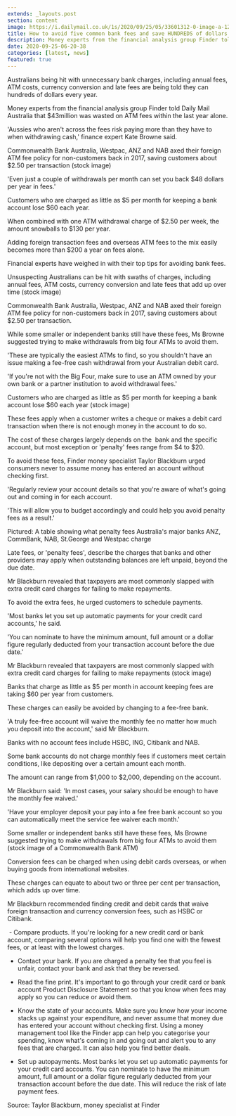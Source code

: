 ```yaml
---
extends: _layouts.post
section: content
image: https://i.dailymail.co.uk/1s/2020/09/25/05/33601312-0-image-a-12_1601009483438.jpg 
title: How to avoid five common bank fees and save HUNDREDS of dollars each year in a few simple steps 
description: Money experts from the financial analysis group Finder told Daily Mail Australia that  $43million was wasted on ATM fees within the last year alone. 
date: 2020-09-25-06-20-38 
categories: [latest, news] 
featured: true 
--- 
```

Australians being hit with unnecessary bank charges, including annual fees, ATM costs, currency conversion and late fees are being told they can hundreds of dollars every year. 

Money experts from the financial analysis group Finder told Daily Mail Australia that $43million was wasted on ATM fees within the last year alone.

'Aussies who aren't across the fees risk paying more than they have to when withdrawing cash,' finance expert Kate Browne said.

Commonwealth Bank Australia, Westpac, ANZ and NAB axed their foreign ATM fee policy for non-customers back in 2017, saving customers about $2.50 per transaction (stock image) 

'Even just a couple of withdrawals per month can set you back $48 dollars per year in fees.'

Customers who are charged as little as $5 per month for keeping a bank account lose $60 each year.

When combined with one ATM withdrawal charge of $2.50 per week, the amount snowballs to $130 per year.

Adding foreign transaction fees and overseas ATM fees to the mix easily becomes more than $200 a year on fees alone.

Financial experts have weighed in with their top tips for avoiding bank fees. 

Unsuspecting Australians can be hit with swaths of charges, including annual fees, ATM costs, currency conversion and late fees that add up over time (stock image)

Commonwealth Bank Australia, Westpac, ANZ and NAB axed their foreign ATM fee policy for non-customers back in 2017, saving customers about $2.50 per transaction.

While some smaller or independent banks still have these fees, Ms Browne suggested trying to make withdrawals from big four ATMs to avoid them.

'These are typically the easiest ATMs to find, so you shouldn't have an issue making a fee-free cash withdrawal from your Australian debit card. 

'If you're not with the Big Four, make sure to use an ATM owned by your own bank or a partner institution to avoid withdrawal fees.' 

Customers who are charged as little as $5 per month for keeping a bank account lose $60 each year (stock image)

These fees apply when a customer writes a cheque or makes a debit card transaction when there is not enough money in the account to do so.

The cost of these charges largely depends on the  bank and the specific account, but most exception or 'penalty' fees range from $4 to $20. 

To avoid these fees, Finder money specialist Taylor Blackburn urged consumers never to assume money has entered an account without checking first.

'Regularly review your account details so that you're aware of what's going out and coming in for each account. 

'This will allow you to budget accordingly and could help you avoid penalty fees as a result.' 

Pictured: A table showing what penalty fees Australia's major banks ANZ, CommBank, NAB, St.George and Westpac charge 

Late fees, or 'penalty fees', describe the charges that banks and other providers may apply when outstanding balances are left unpaid, beyond the due date. 

Mr Blackburn revealed that taxpayers are most commonly slapped with extra credit card charges for failing to make repayments. 

To avoid the extra fees, he urged customers to schedule payments. 

'Most banks let you set up automatic payments for your credit card accounts,' he said.

'You can nominate to have the minimum amount, full amount or a dollar figure regularly deducted from your transaction account before the due date.' 

Mr Blackburn revealed that taxpayers are most commonly slapped with extra credit card charges for failing to make repayments (stock image)

Banks that charge as little as $5 per month in account keeping fees are taking $60 per year from customers. 

These charges can easily be avoided by changing to a fee-free bank. 

'A truly fee-free account will waive the monthly fee no matter how much you deposit into the account,' said Mr Blackburn.

Banks with no account fees include HSBC, ING, Citibank and NAB.

Some bank accounts do not charge monthly fees if customers meet certain conditions, like depositing over a certain amount each month. 

The amount can range from $1,000 to $2,000, depending on the account. 

Mr Blackburn said: 'In most cases, your salary should be enough to have the monthly fee waived.'

'Have your employer deposit your pay into a fee free bank account so you can automatically meet the service fee waiver each month.'

Some smaller or independent banks still have these fees, Ms Browne suggested trying to make withdrawals from big four ATMs to avoid them (stock image of a Commonwealth Bank ATM)

Conversion fees can be charged when using debit cards overseas, or when buying goods from international websites.

These charges can equate to about two or three per cent per transaction, which adds up over time.

Mr Blackburn recommended finding credit and debit cards that waive foreign transaction and currency conversion fees, such as HSBC or Citibank. 

 - Compare products. If you're looking for a new credit card or bank account, comparing several options will help you find one with the fewest fees, or at least with the lowest charges.

- Contact your bank. If you are charged a penalty fee that you feel is unfair, contact your bank and ask that they be reversed.

- Read the fine print. It's important to go through your credit card or bank account Product Disclosure Statement so that you know when fees may apply so you can reduce or avoid them.

- Know the state of your accounts. Make sure you know how your income stacks up against your expenditure, and never assume that money due has entered your account without checking first. Using a money management tool like the Finder app can help you categorise your spending, know what's coming in and going out and alert you to any fees that are charged. It can also help you find better deals.

- Set up autopayments. Most banks let you set up automatic payments for your credit card accounts. You can nominate to have the minimum amount, full amount or a dollar figure regularly deducted from your transaction account before the due date. This will reduce the risk of late payment fees.

Source: Taylor Blackburn, money specialist at Finder

